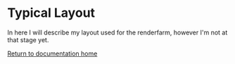 # Typical Layout

In here I will describe my layout used for the renderfarm, however I'm not at that stage yet.

[Return to documentation home](./README.md)